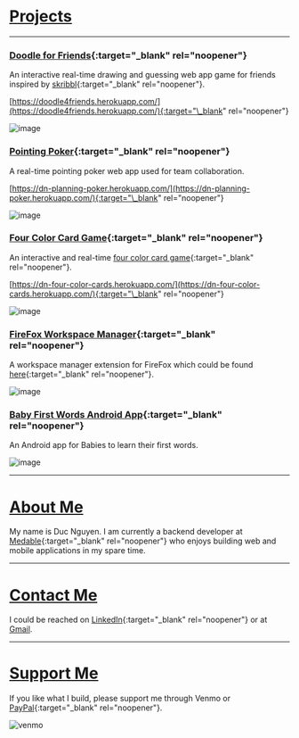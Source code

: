 # [Projects](#Projects)

---

### [Doodle for Friends](https://github.com/hongde88/doodle_for_friends){:target="\_blank" rel="noopener"}

An interactive real-time drawing and guessing web app game for friends inspired by [skribbl](https://skribbl.io/){:target="\_blank" rel="noopener"}.

[https://doodle4friends.herokuapp.com/](https://doodle4friends.herokuapp.com/){:target="\_blank" rel="noopener"}

![image](https://user-images.githubusercontent.com/7309086/120910521-9f295680-c64d-11eb-91fa-82ed9a9f4633.png)

### [Pointing Poker](https://github.com/hongde88/pointing-poker){:target="\_blank" rel="noopener"}

A real-time pointing poker web app used for team collaboration.

[https://dn-planning-poker.herokuapp.com/](https://dn-planning-poker.herokuapp.com/){:target="\_blank" rel="noopener"}

![image](https://user-images.githubusercontent.com/7309086/120936208-ac3d5880-c6d4-11eb-9b82-4dbbe7397467.png)

### [Four Color Card Game](https://github.com/hongde88/four-color-cards-game){:target="\_blank" rel="noopener"}

An interactive and real-time [four color card game](https://en.wikipedia.org/wiki/Four_Color_Cards){:target="\_blank" rel="noopener"}.

[https://dn-four-color-cards.herokuapp.com/](https://dn-four-color-cards.herokuapp.com/){:target="\_blank" rel="noopener"}

![image](https://user-images.githubusercontent.com/7309086/120936668-fe7f7900-c6d6-11eb-848e-a7611174dec6.png)

### [FireFox Workspace Manager](https://github.com/hongde88/firefox-workspace-manager){:target="\_blank" rel="noopener"}

A workspace manager extension for FireFox which could be found [here](https://addons.mozilla.org/en-US/firefox/addon/workspace-manager/?utm_source=addons.mozilla.org&utm_medium=referral&utm_content=search){:target="\_blank" rel="noopener"}.

![image](https://raw.githubusercontent.com/hongde88/firefox-workspace-manager/master/screenshots/wsp_icon.png)

### [Baby First Words Android App](https://github.com/hongde88/baby-first-words){:target="\_blank" rel="noopener"}

An Android app for Babies to learn their first words.

![image](https://user-images.githubusercontent.com/7309086/120937174-f96ff900-c6d9-11eb-9f75-f383dc89c29b.png)

---

# [About Me](#AboutMe)

My name is Duc Nguyen. I am currently a backend developer at [Medable](https://www.medable.com/){:target="\_blank" rel="noopener"} who enjoys building web and mobile applications in my spare time.

---

# [Contact Me](#ContactMe)

I could be reached on [LinkedIn](https://www.linkedin.com/in/ducnguyenh){:target="\_blank" rel="noopener"} or at <a href="mailto:hongduc19@gmail.com">Gmail</a>.

---

# [Support Me](#SupportMe)

If you like what I build, please support me through Venmo or [PayPal](https://www.paypal.com/paypalme/hongde88){:target="\_blank" rel="noopener"}.

![venmo](https://user-images.githubusercontent.com/7309086/120942615-2206eb80-c6f8-11eb-8738-130fdb69e201.jpg)
